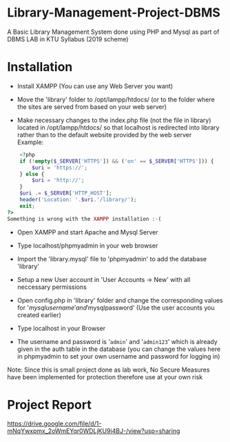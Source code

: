 # Library-Management-Project-DBMS
A Basic Library Management System done using PHP and Mysql as part of DBMS LAB in KTU Syllabus (2019 scheme)



# Installation

* Install XAMPP (You can use any Web Server you want)


* Move the 'library' folder to /opt/lampp/htdocs/ (or to the folder where the sites are served from based on your web server)



* Make necessary changes to the index.php file (not the file in library) located in /opt/lampp/htdocs/ so that localhost is redirected into library rather than to the default website provided by the web server <br> Example: 

```php
	<?php
	if (!empty($_SERVER['HTTPS']) && ('on' == $_SERVER['HTTPS'])) {
		$uri = 'https://';
	} else {
		$uri = 'http://';
	}
	$uri .= $_SERVER['HTTP_HOST'];
	header('Location: '.$uri.'/library/');
	exit;
?>
Something is wrong with the XAMPP installation :-(
```

* Open XAMPP and start Apache and Mysql Server

* Type localhost/phpmyadmin in your web browser

* Import the 'library.mysql' file to 'phpmyadmin' to add the database 'library'

* Setup a new User account in 'User Accounts -> New' with all neccessary permissions

* Open config.php in 'library' folder and change the corresponding values for '$mysqlusername' and '$mysqlpassword' (Use the user accounts you created earlier)




* Type localhost in your Browser

* The username and password is '`admin`' and '`admin123`' which is already given in the auth table in the database (you can change the values here in phpmyadmin to set your own username and password for logging in)


Note: Since this is small project done as lab work, No Secure Measures have been implemented for protection therefore use at your own risk


# Project Report
https://drive.google.com/file/d/1-mNqYwxpmx_2oWmEYqr0WDLjKU9i4BJ-/view?usp=sharing

